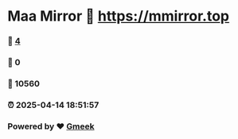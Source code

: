 # Maa Mirror :link: https://mmirror.top 
### :page_facing_up: [4](https://mmirror.top/tag.html) 
### :speech_balloon: 0 
### :hibiscus: 10560 
### :alarm_clock: 2025-04-14 18:51:57 
### Powered by :heart: [Gmeek](https://github.com/Meekdai/Gmeek)
